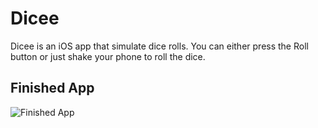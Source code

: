 # Dicee
Dicee is an iOS app that simulate dice rolls. You can either press the Roll button or just shake your phone to roll the dice.

## Finished App
![Finished App](https://github.com/londonappbrewery/Images/blob/master/Dicee.gif)
